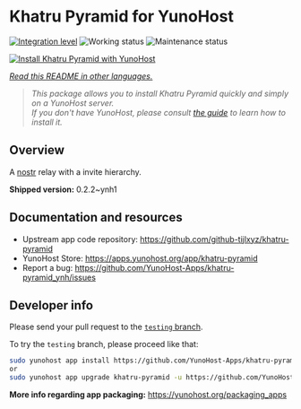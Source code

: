 <!--
N.B.: This README was automatically generated by <https://github.com/YunoHost/apps/tree/master/tools/readme_generator>
It shall NOT be edited by hand.
-->

# Khatru Pyramid for YunoHost

[![Integration level](https://apps.yunohost.org/badge/integration/khatru-pyramid)](https://ci-apps.yunohost.org/ci/apps/khatru-pyramid/)
![Working status](https://apps.yunohost.org/badge/state/khatru-pyramid)
![Maintenance status](https://apps.yunohost.org/badge/maintained/khatru-pyramid)

[![Install Khatru Pyramid with YunoHost](https://install-app.yunohost.org/install-with-yunohost.svg)](https://install-app.yunohost.org/?app=khatru-pyramid)

*[Read this README in other languages.](./ALL_README.md)*

> *This package allows you to install Khatru Pyramid quickly and simply on a YunoHost server.*  
> *If you don't have YunoHost, please consult [the guide](https://yunohost.org/install) to learn how to install it.*

## Overview

A [nostr](https://github.com/nostr-protocol/nostr) relay with a invite hierarchy.



**Shipped version:** 0.2.2~ynh1
## Documentation and resources

- Upstream app code repository: <https://github.com/github-tijlxyz/khatru-pyramid>
- YunoHost Store: <https://apps.yunohost.org/app/khatru-pyramid>
- Report a bug: <https://github.com/YunoHost-Apps/khatru-pyramid_ynh/issues>

## Developer info

Please send your pull request to the [`testing` branch](https://github.com/YunoHost-Apps/khatru-pyramid_ynh/tree/testing).

To try the `testing` branch, please proceed like that:

```bash
sudo yunohost app install https://github.com/YunoHost-Apps/khatru-pyramid_ynh/tree/testing --debug
or
sudo yunohost app upgrade khatru-pyramid -u https://github.com/YunoHost-Apps/khatru-pyramid_ynh/tree/testing --debug
```

**More info regarding app packaging:** <https://yunohost.org/packaging_apps>
